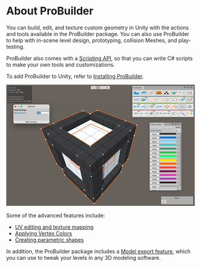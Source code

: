 # About ProBuilder

You can build, edit, and texture custom geometry in Unity with the actions and tools available in the ProBuilder package. You can also use ProBuilder to help with in-scene level design, prototyping, collision Meshes, and play-testing. 

ProBuilder also comes with a [Scripting API](api.md), so that you can write C# scripts to make your own tools and customizations.

To add ProBuilder to Unity, refer to [Installing ProBuilder](installing.md). 

![ProBuilder and Unity](images/probuilder_unitylogo.png)

Some of the advanced features include:

* [UV editing and texture mapping](workflow-texture-mapping.md)
* [Applying Vertex Colors](workflow-vertexcolors.md)
* [Creating parametric shapes](workflow-create.md)

In addition, the ProBuilder package includes a [Model export feature](workflow-exporting.md), which you can use to tweak your levels in any 3D modeling software.


